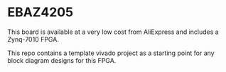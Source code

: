 # EBAZ4205

This board is available at a very low cost from AliExpress and includes a Zynq-7010 FPGA.

This repo contains a template vivado project as a starting point for any block diagram designs for this FPGA. 